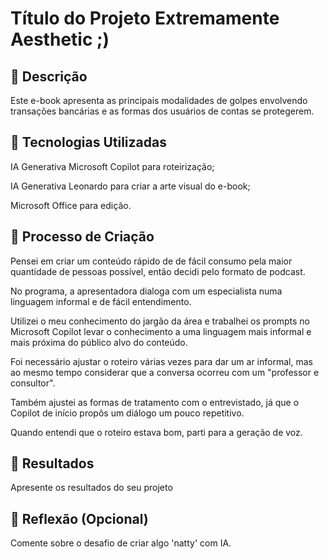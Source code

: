 # Título do Projeto Extremamente Aesthetic ;)

## 📒 Descrição
Este e-book apresenta as principais modalidades de golpes envolvendo transações bancárias e as formas dos usuários de contas se protegerem. 

## 🤖 Tecnologias Utilizadas
IA Generativa Microsoft Copilot para roteirização;

IA Generativa Leonardo para criar a arte visual do e-book;

Microsoft Office para edição.

## 🧐 Processo de Criação
Pensei em criar um conteúdo rápido de de fácil consumo pela maior quantidade de pessoas possível, então decidi pelo formato de podcast.

No programa, a apresentadora dialoga com um especialista numa linguagem informal e de fácil entendimento.

Utilizei o meu conhecimento do jargão da área e trabalhei os prompts no Microsoft Copilot levar o conhecimento a uma linguagem mais informal e mais próxima do público alvo do conteúdo.

Foi necessário ajustar o roteiro várias vezes para dar um ar informal, mas ao mesmo tempo considerar que a conversa ocorreu com um "professor e consultor".

Também ajustei as formas de tratamento com o entrevistado, já que o Copilot de início propôs um diálogo um pouco repetitivo.

Quando entendi que o roteiro estava bom, parti para a geração de voz.

## 🚀 Resultados
Apresente os resultados do seu projeto

## 💭 Reflexão (Opcional)
Comente sobre o desafio de criar algo 'natty' com IA.
